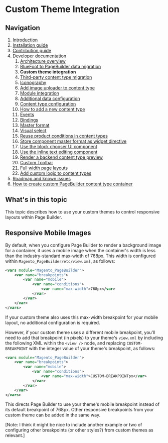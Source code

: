 # Custom Theme Integration

## Navigation

1. [Introduction]
2. [Installation guide]
3. [Contribution guide]
4. [Developer documentation]
    1. [Architecture overview]
    1. [BlueFoot to PageBuilder data migration]
    1. **Custom theme integration**
    1. [Third-party content type migration]
    1. [Iconography]
    1. [Add image uploader to content type]
    1. [Module integration]
    1. [Additional data configuration]
    1. [Content type configuration]
    1. [How to add a new content type]
    1. [Events]
    1. [Bindings]
    1. [Master format]
    1. [Visual select] 
    1. [Reuse product conditions in content types]
    1. [Store component master format as widget directive]
    1. [Use the block chooser UI component]
    1. [Use the inline text editing component]
    1. [Render a backend content type preview]
    1. [Custom Toolbar]
    1. [Full width page layouts]
    1. [Add custom logic to content types]
5. [Roadmap and known issues]
6. [How to create custom PageBuilder content type container]

[Introduction]: introduction.md
[Contribution guide]: ../CONTRIBUTING.md
[Installation guide]: install.md
[Developer documentation]: developer-documentation.md
[Architecture overview]: architecture-overview.md
[BlueFoot to PageBuilder data migration]: bluefoot-data-migration.md
[Custom theme integration]: custom-themes.md
[Third-party content type migration]: new-content-type-example.md
[Iconography]: iconography.md
[Add image uploader to content type]: image-uploader.md
[Module integration]: module-integration.md
[Additional data configuration]: custom-configuration.md
[Content type configuration]: content-type-configuration.md
[How to add a new content type]: how-to-add-new-content-type.md
[Events]: events.md
[Bindings]: bindings.md
[Master format]: master-format.md
[Visual select]: visual-select.md
[Reuse product conditions in content types]: product-conditions.md
[Store component master format as widget directive]: widget-directive.md
[Use the block chooser UI component]: block-chooser-component.md
[Use the inline text editing component]: inline-editing-component.md
[Render a backend content type preview]: content-type-preview.md
[Custom Toolbar]: toolbar.md
[Full width page layouts]: full-width-page-layouts.md
[Add custom logic to content types]: add-custom-logic.md
[Roadmap and Known Issues]: roadmap.md
[How to create custom PageBuilder content type container]: how-to-create-custom-content-type-container.md

## What's in this topic
This topic describes how to use your custom themes to control responsive layouts within Page Builder.

## Responsive Mobile Images
By default, when you configure Page Builder to render a background image for a container, it uses a mobile image when the container's width is less than the industry-standard max-width of 768px. This width is configured within `Magento_PageBuilder/etc/view.xml`, as follows:
```xml
<vars module="Magento_PageBuilder">
    <var name="breakpoints">
        <var name="mobile">
            <var name="conditions">
                <var name="max-width">768px</var>
            </var>
        </var>
    </var>
</vars>
```

If your custom theme also uses this max-width breakpoint for your mobile layout, no additional configuration is required.

However, if your custom theme uses a different mobile breakpoint, you'll need to add that breakpoint (in pixels) to your theme's `view.xml` by including the following XML within the `<view />` node, and replacing `CUSTOM-BREAKPOINT` with the integer value of your theme's breakpoint, as follows:
```xml
<vars module="Magento_PageBuilder">
    <var name="breakpoints">
        <var name="mobile">
            <var name="conditions">
                <var name="max-width">CUSTOM-BREAKPOINTpx</var>
            </var>
        </var>
    </var>
</vars>
```

This directs Page Builder to use your theme's mobile breakpoint instead of its default breakpoint of 768px. Other responsive breakpoints from your custom theme can be added in the same way.

[Note: I think it might be nice to include another example or two of configuring other breakpoints (or other styles?) from custom themes as relevant.]
